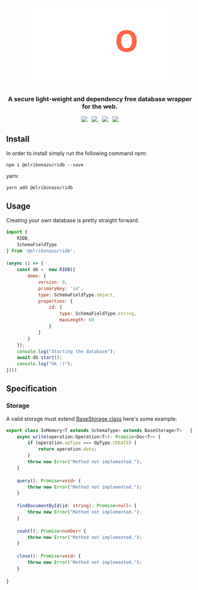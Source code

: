 
<p align="center">
  <a href="https://rxdb.info/">
    <img src="../docs/logo.svg" alt="JavaScript Database" />
  </a>
  <br />
  <br />
  <h3 align="center">A secure light-weight and dependency free database wrapper for the web.</h3>
</p>


<p align="center">
    <a href="https://github.com/trust0-project/RIDB/releases"><img src="https://img.shields.io/github/v/release/pubkey/rxdb?color=%23ff00a0&include_prereleases&label=version&sort=semver&style=flat-square"></a>
    &nbsp;
    <a href="https://rxdb.info/tutorials/typescript.html"><img src="https://img.shields.io/npm/types/rxdb?style=flat-square"></a>
    &nbsp;
    <a href="https://raw.githubusercontent.com/trust0-project/RIDB/refs/heads/main/LICENSE"><img src="https://img.shields.io/github/license/pubkey/rxdb?style=flat-square"></a>
    &nbsp;
    <a href="https://www.npmjs.com/package/@trust0/ridb"><img src="https://img.shields.io/npm/dm/@trust0/ridb?color=c63a3b&style=flat-square"></a>   
</p>



## Install
In order to install simply run the following command
npm:
``` 
npm i @elribonazo/ridb --save
```

yarn:

``` 
yarn add @elribonazo/ridb
```

## Usage
Creating your own database is pretty straight forward.

```javascript
import {
    RIDB,
    SchemaFieldType
} from '@elribonazo/ridb';

(async () => {
    const db =  new RIDB({
        demo: {
            version: 0,
            primaryKey: 'id',
            type: SchemaFieldType.object,
            properties: {
                id: {
                    type: SchemaFieldType.string,
                    maxLength: 60
                }
            }
        }
    });
    console.log("Starting the database");
    await db.start();
    console.log("Ok :)");
})()
```

## Specification

### Storage
A valid storage must extend [BaseStorage class](https://github.com/atala-community-projects/RIDB/blob/main/namespaces/RIDBTypes/classes/BaseStorage.md)
here's some example:

```typescript
export class InMemory<T extends SchemaType> extends BaseStorage<T>   {
    async write(operation:Operation<T>): Promise<Doc<T>> {
        if (operation.opType === OpType.CREATE) {
            return operation.data;
        }
        throw new Error("Method not implemented.");
    }

    query(): Promise<void> {
        throw new Error("Method not implemented.");
    }

    findDocumentById(id: string): Promise<null> {
        throw new Error("Method not implemented.");
    }

    count(): Promise<number> {
        throw new Error("Method not implemented.");
    }

    close(): Promise<void> {
        throw new Error("Method not implemented.");
    }

}
```